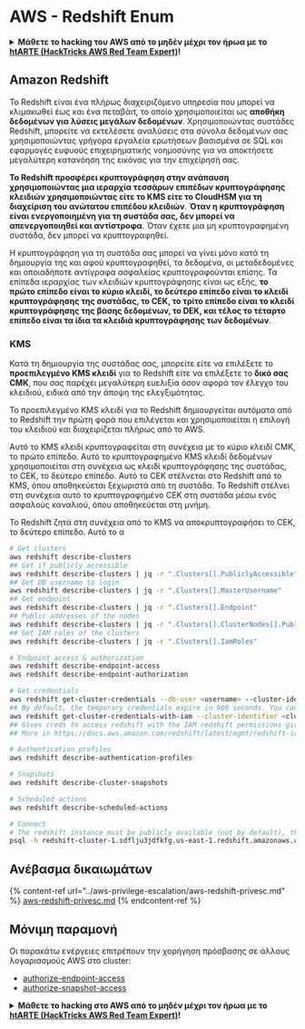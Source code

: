 # AWS - Redshift Enum

<details>

<summary><strong>Μάθετε το hacking του AWS από το μηδέν μέχρι τον ήρωα με το</strong> <a href="https://training.hacktricks.xyz/courses/arte"><strong>htARTE (HackTricks AWS Red Team Expert)</strong></a><strong>!</strong></summary>

Άλλοι τρόποι υποστήριξης του HackTricks:

* Εάν θέλετε να δείτε την **εταιρεία σας να διαφημίζεται στο HackTricks** ή να **κατεβάσετε το HackTricks σε μορφή PDF** Ελέγξτε τα [**ΣΧΕΔΙΑ ΣΥΝΔΡΟΜΗΣ**](https://github.com/sponsors/carlospolop)!
* Αποκτήστε το [**επίσημο PEASS & HackTricks swag**](https://peass.creator-spring.com)
* Ανακαλύψτε [**The PEASS Family**](https://opensea.io/collection/the-peass-family), τη συλλογή μας από αποκλειστικά [**NFTs**](https://opensea.io/collection/the-peass-family)
* **Εγγραφείτε στη** 💬 [**ομάδα Discord**](https://discord.gg/hRep4RUj7f) ή στη [**ομάδα telegram**](https://t.me/peass) ή **ακολουθήστε** μας στο **Twitter** 🐦 [**@hacktricks\_live**](https://twitter.com/hacktricks\_live)**.**
* **Μοιραστείτε τα hacking tricks σας υποβάλλοντας PRs στα** [**HackTricks**](https://github.com/carlospolop/hacktricks) και [**HackTricks Cloud**](https://github.com/carlospolop/hacktricks-cloud) αποθετήρια του github.

</details>

## Amazon Redshift

Το Redshift είναι ένα πλήρως διαχειριζόμενο υπηρεσία που μπορεί να κλιμακωθεί έως και ένα πεταβάιτ, το οποίο χρησιμοποιείται ως **αποθήκη δεδομένων για λύσεις μεγάλων δεδομένων**. Χρησιμοποιώντας συστάδες Redshift, μπορείτε να εκτελέσετε αναλύσεις στα σύνολα δεδομένων σας χρησιμοποιώντας γρήγορα εργαλεία ερωτήσεων βασισμένα σε SQL και εφαρμογές ευφυούς επιχειρηματικής νοημοσύνης για να αποκτήσετε μεγαλύτερη κατανόηση της εικόνας για την επιχείρησή σας.

**Το Redshift προσφέρει κρυπτογράφηση στην ανάπαυση χρησιμοποιώντας μια ιεραρχία τεσσάρων επιπέδων κρυπτογράφησης κλειδιών χρησιμοποιώντας είτε το KMS είτε το CloudHSM για τη διαχείριση του ανώτατου επιπέδου κλειδιών**. **Όταν η κρυπτογράφηση είναι ενεργοποιημένη για τη συστάδα σας, δεν μπορεί να απενεργοποιηθεί και αντίστροφα**. Όταν έχετε μια μη κρυπτογραφημένη συστάδα, δεν μπορεί να κρυπτογραφηθεί.

Η κρυπτογράφηση για τη συστάδα σας μπορεί να γίνει μόνο κατά τη δημιουργία της και αφού κρυπτογραφηθεί, τα δεδομένα, οι μεταδεδομένες και οποιαδήποτε αντίγραφα ασφαλείας κρυπτογραφούνται επίσης. Τα επίπεδα ιεραρχίας των κλειδιών κρυπτογράφησης είναι ως εξής, **το πρώτο επίπεδο είναι το κύριο κλειδί, το δεύτερο επίπεδο είναι το κλειδί κρυπτογράφησης της συστάδας, το CEK, το τρίτο επίπεδο είναι το κλειδί κρυπτογράφησης της βάσης δεδομένων, το DEK, και τέλος το τέταρτο επίπεδο είναι τα ίδια τα κλειδιά κρυπτογράφησης των δεδομένων**.

### KMS

Κατά τη δημιουργία της συστάδας σας, μπορείτε είτε να επιλέξετε το **προεπιλεγμένο KMS κλειδί** για το Redshift είτε να επιλέξετε το **δικό σας CMK**, που σας παρέχει μεγαλύτερη ευελιξία όσον αφορά τον έλεγχο του κλειδιού, ειδικά από την άποψη της ελεγξιμότητας.

Το προεπιλεγμένο KMS κλειδί για το Redshift δημιουργείται αυτόματα από το Redshift την πρώτη φορά που επιλέγεται και χρησιμοποιείται η επιλογή του κλειδιού και διαχειρίζεται πλήρως από το AWS.

Αυτό το KMS κλειδί κρυπτογραφείται στη συνέχεια με το κύριο κλειδί CMK, το πρώτο επίπεδο. Αυτό το κρυπτογραφημένο KMS κλειδί δεδομένων χρησιμοποιείται στη συνέχεια ως κλειδί κρυπτογράφησης της συστάδας, το CEK, το δεύτερο επίπεδο. Αυτό το CEK στέλνεται στο Redshift από το KMS, όπου αποθηκεύεται ξεχωριστά από τη συστάδα. Το Redshift στέλνει στη συνέχεια αυτό το κρυπτογραφημένο CEK στη συστάδα μέσω ενός ασφαλούς καναλιού, όπου αποθηκεύεται στη μνήμη.

Το Redshift ζητά στη συνέχεια από το KMS να αποκρυπτογραφήσει το CEK, το δεύτερο επίπεδο. Αυτό το α

```bash
# Get clusters
aws redshift describe-clusters
## Get if publicly accessible
aws redshift describe-clusters | jq -r ".Clusters[].PubliclyAccessible"
## Get DB username to login
aws redshift describe-clusters | jq -r ".Clusters[].MasterUsername"
## Get endpoint
aws redshift describe-clusters | jq -r ".Clusters[].Endpoint"
## Public addresses of the nodes
aws redshift describe-clusters | jq -r ".Clusters[].ClusterNodes[].PublicIPAddress"
## Get IAM roles of the clusters
aws redshift describe-clusters | jq -r ".Clusters[].IamRoles"

# Endpoint access & authorization
aws redshift describe-endpoint-access
aws redshift describe-endpoint-authorization

# Get credentials
aws redshift get-cluster-credentials --db-user <username> --cluster-identifier <cluster-id>
## By default, the temporary credentials expire in 900 seconds. You can optionally specify a duration between 900 seconds (15 minutes) and 3600 seconds (60 minutes).
aws redshift get-cluster-credentials-with-iam --cluster-identifier <cluster-id>
## Gives creds to access redshift with the IAM redshift permissions given to the current AWS account
## More in https://docs.aws.amazon.com/redshift/latest/mgmt/redshift-iam-access-control-identity-based.html

# Authentication profiles
aws redshift describe-authentication-profiles

# Snapshots
aws redshift describe-cluster-snapshots

# Scheduled actions
aws redshift describe-scheduled-actions

# Connect
# The redshift instance must be publicly available (not by default), the sg need to allow inbounds connections to the port and you need creds
psql -h redshift-cluster-1.sdflju3jdfkfg.us-east-1.redshift.amazonaws.com -U admin -d dev -p 5439
```

## Ανέβασμα δικαιωμάτων

{% content-ref url="../aws-privilege-escalation/aws-redshift-privesc.md" %}
[aws-redshift-privesc.md](../aws-privilege-escalation/aws-redshift-privesc.md)
{% endcontent-ref %}

## Μόνιμη παραμονή

Οι παρακάτω ενέργειες επιτρέπουν την χορήγηση πρόσβασης σε άλλους λογαριασμούς AWS στο cluster:

* [authorize-endpoint-access](https://docs.aws.amazon.com/cli/latest/reference/redshift/authorize-endpoint-access.html)
* [authorize-snapshot-access](https://docs.aws.amazon.com/cli/latest/reference/redshift/authorize-snapshot-access.html)

<details>

<summary><strong>Μάθετε το hacking στο AWS από το μηδέν μέχρι τον ήρωα με το</strong> <a href="https://training.hacktricks.xyz/courses/arte"><strong>htARTE (HackTricks AWS Red Team Expert)</strong></a><strong>!</strong></summary>

Άλλοι τρόποι για να υποστηρίξετε το HackTricks:

* Εάν θέλετε να δείτε την **εταιρεία σας να διαφημίζεται στο HackTricks** ή να **κατεβάσετε το HackTricks σε μορφή PDF** ελέγξτε τα [**ΠΑΚΕΤΑ ΣΥΝΔΡΟΜΗΣ**](https://github.com/sponsors/carlospolop)!
* Αποκτήστε το [**επίσημο PEASS & HackTricks swag**](https://peass.creator-spring.com)
* Ανακαλύψτε [**The PEASS Family**](https://opensea.io/collection/the-peass-family), τη συλλογή μας από αποκλειστικά [**NFTs**](https://opensea.io/collection/the-peass-family)
* **Συμμετάσχετε στην** 💬 [**ομάδα Discord**](https://discord.gg/hRep4RUj7f) ή στην [**ομάδα telegram**](https://t.me/peass) ή **ακολουθήστε** μας στο **Twitter** 🐦 [**@hacktricks\_live**](https://twitter.com/hacktricks\_live)**.**
* **Μοιραστείτε τα hacking tricks σας υποβάλλοντας PRs στα** [**HackTricks**](https://github.com/carlospolop/hacktricks) και [**HackTricks Cloud**](https://github.com/carlospolop/hacktricks-cloud) αποθετήρια του github.

</details>
